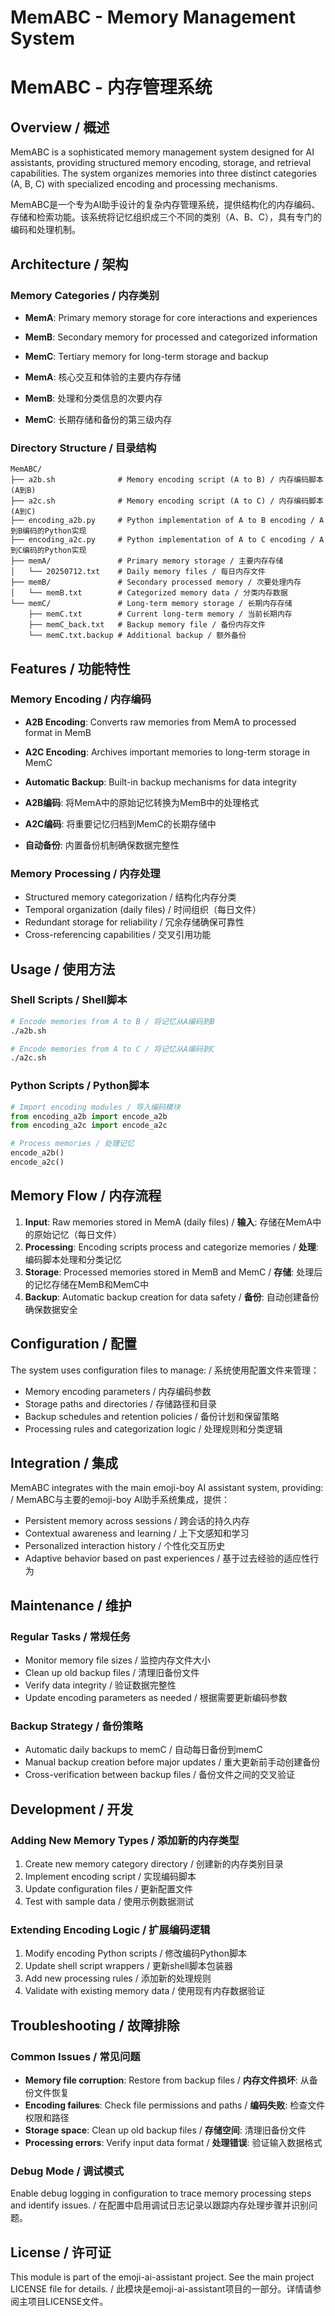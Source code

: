 # MemABC - Memory Management System
# MemABC - 内存管理系统

## Overview / 概述

MemABC is a sophisticated memory management system designed for AI assistants, providing structured memory encoding, storage, and retrieval capabilities. The system organizes memories into three distinct categories (A, B, C) with specialized encoding and processing mechanisms.

MemABC是一个专为AI助手设计的复杂内存管理系统，提供结构化的内存编码、存储和检索功能。该系统将记忆组织成三个不同的类别（A、B、C），具有专门的编码和处理机制。

## Architecture / 架构

### Memory Categories / 内存类别

- **MemA**: Primary memory storage for core interactions and experiences
- **MemB**: Secondary memory for processed and categorized information  
- **MemC**: Tertiary memory for long-term storage and backup

- **MemA**: 核心交互和体验的主要内存存储
- **MemB**: 处理和分类信息的次要内存
- **MemC**: 长期存储和备份的第三级内存

### Directory Structure / 目录结构

```
MemABC/
├── a2b.sh              # Memory encoding script (A to B) / 内存编码脚本 (A到B)
├── a2c.sh              # Memory encoding script (A to C) / 内存编码脚本 (A到C)
├── encoding_a2b.py     # Python implementation of A to B encoding / A到B编码的Python实现
├── encoding_a2c.py     # Python implementation of A to C encoding / A到C编码的Python实现
├── memA/               # Primary memory storage / 主要内存存储
│   └── 20250712.txt    # Daily memory files / 每日内存文件
├── memB/               # Secondary processed memory / 次要处理内存
│   └── memB.txt        # Categorized memory data / 分类内存数据
└── memC/               # Long-term memory storage / 长期内存存储
    ├── memC.txt        # Current long-term memory / 当前长期内存
    ├── memC_back.txt   # Backup memory file / 备份内存文件
    └── memC.txt.backup # Additional backup / 额外备份
```

## Features / 功能特性

### Memory Encoding / 内存编码
- **A2B Encoding**: Converts raw memories from MemA to processed format in MemB
- **A2C Encoding**: Archives important memories to long-term storage in MemC
- **Automatic Backup**: Built-in backup mechanisms for data integrity

- **A2B编码**: 将MemA中的原始记忆转换为MemB中的处理格式
- **A2C编码**: 将重要记忆归档到MemC的长期存储中
- **自动备份**: 内置备份机制确保数据完整性

### Memory Processing / 内存处理
- Structured memory categorization / 结构化内存分类
- Temporal organization (daily files) / 时间组织（每日文件）
- Redundant storage for reliability / 冗余存储确保可靠性
- Cross-referencing capabilities / 交叉引用功能

## Usage / 使用方法

### Shell Scripts / Shell脚本

```bash
# Encode memories from A to B / 将记忆从A编码到B
./a2b.sh

# Encode memories from A to C / 将记忆从A编码到C
./a2c.sh
```

### Python Scripts / Python脚本

```python
# Import encoding modules / 导入编码模块
from encoding_a2b import encode_a2b
from encoding_a2c import encode_a2c

# Process memories / 处理记忆
encode_a2b()
encode_a2c()
```

## Memory Flow / 内存流程

1. **Input**: Raw memories stored in MemA (daily files) / **输入**: 存储在MemA中的原始记忆（每日文件）
2. **Processing**: Encoding scripts process and categorize memories / **处理**: 编码脚本处理和分类记忆
3. **Storage**: Processed memories stored in MemB and MemC / **存储**: 处理后的记忆存储在MemB和MemC中
4. **Backup**: Automatic backup creation for data safety / **备份**: 自动创建备份确保数据安全

## Configuration / 配置

The system uses configuration files to manage: / 系统使用配置文件来管理：

- Memory encoding parameters / 内存编码参数
- Storage paths and directories / 存储路径和目录
- Backup schedules and retention policies / 备份计划和保留策略
- Processing rules and categorization logic / 处理规则和分类逻辑

## Integration / 集成

MemABC integrates with the main emoji-boy AI assistant system, providing: / MemABC与主要的emoji-boy AI助手系统集成，提供：

- Persistent memory across sessions / 跨会话的持久内存
- Contextual awareness and learning / 上下文感知和学习
- Personalized interaction history / 个性化交互历史
- Adaptive behavior based on past experiences / 基于过去经验的适应性行为

## Maintenance / 维护

### Regular Tasks / 常规任务
- Monitor memory file sizes / 监控内存文件大小
- Clean up old backup files / 清理旧备份文件
- Verify data integrity / 验证数据完整性
- Update encoding parameters as needed / 根据需要更新编码参数

### Backup Strategy / 备份策略
- Automatic daily backups to memC / 自动每日备份到memC
- Manual backup creation before major updates / 重大更新前手动创建备份
- Cross-verification between backup files / 备份文件之间的交叉验证

## Development / 开发

### Adding New Memory Types / 添加新的内存类型
1. Create new memory category directory / 创建新的内存类别目录
2. Implement encoding script / 实现编码脚本
3. Update configuration files / 更新配置文件
4. Test with sample data / 使用示例数据测试

### Extending Encoding Logic / 扩展编码逻辑
1. Modify encoding Python scripts / 修改编码Python脚本
2. Update shell script wrappers / 更新shell脚本包装器
3. Add new processing rules / 添加新的处理规则
4. Validate with existing memory data / 使用现有内存数据验证

## Troubleshooting / 故障排除

### Common Issues / 常见问题
- **Memory file corruption**: Restore from backup files / **内存文件损坏**: 从备份文件恢复
- **Encoding failures**: Check file permissions and paths / **编码失败**: 检查文件权限和路径
- **Storage space**: Clean up old backup files / **存储空间**: 清理旧备份文件
- **Processing errors**: Verify input data format / **处理错误**: 验证输入数据格式

### Debug Mode / 调试模式
Enable debug logging in configuration to trace memory processing steps and identify issues. / 在配置中启用调试日志记录以跟踪内存处理步骤并识别问题。

## License / 许可证

This module is part of the emoji-ai-assistant project. See the main project LICENSE file for details. / 此模块是emoji-ai-assistant项目的一部分。详情请参阅主项目LICENSE文件。 